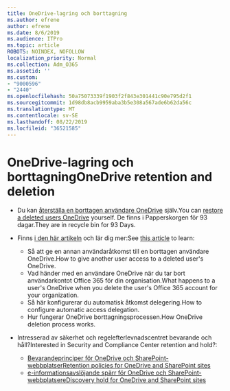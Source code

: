 ```yaml
---
title: OneDrive-lagring och borttagning
ms.author: efrene
author: efrene
ms.date: 8/6/2019
ms.audience: ITPro
ms.topic: article
ROBOTS: NOINDEX, NOFOLLOW
localization_priority: Normal
ms.collection: Adm_O365
ms.assetid: ''
ms.custom:
- "9000596"
- "2440"
ms.openlocfilehash: 50a75073339f1903f2f843e301441c90e795d2f1
ms.sourcegitcommit: 1d98db8acb9959aba3b5e308a567ade6b62da56c
ms.translationtype: MT
ms.contentlocale: sv-SE
ms.lasthandoff: 08/22/2019
ms.locfileid: "36521585"
---
```

# <a name="onedrive-retention-and-deletion"></a><span data-ttu-id="85f32-102">OneDrive-lagring och borttagning</span><span class="sxs-lookup"><span data-stu-id="85f32-102">OneDrive retention and deletion</span></span>

- <span data-ttu-id="85f32-103">Du kan [återställa en borttagen användare OneDrive](https://docs.microsoft.com/onedrive/restore-deleted-onedrive) själv.</span><span class="sxs-lookup"><span data-stu-id="85f32-103">You can [restore a deleted users OneDrive](https://docs.microsoft.com/onedrive/restore-deleted-onedrive) yourself.</span></span> <span data-ttu-id="85f32-104">De finns i Papperskorgen för 93 dagar.</span><span class="sxs-lookup"><span data-stu-id="85f32-104">They are in recycle bin for 93 Days.</span></span> 

- <span data-ttu-id="85f32-105">Finns [i den här artikeln](https://docs.microsoft.com/onedrive/restore-deleted-onedrive) och lär dig mer:</span><span class="sxs-lookup"><span data-stu-id="85f32-105">See [this article](https://docs.microsoft.com/onedrive/restore-deleted-onedrive) to learn:</span></span>
    - <span data-ttu-id="85f32-106">Så att ge en annan användaråtkomst till en borttagen användare OneDrive.</span><span class="sxs-lookup"><span data-stu-id="85f32-106">How to give another user access to a deleted user's OneDrive.</span></span>
    - <span data-ttu-id="85f32-107">Vad händer med en användare OneDrive när du tar bort användarkontot Office 365 för din organisation.</span><span class="sxs-lookup"><span data-stu-id="85f32-107">What happens to a user's OneDrive when you delete the user's Office 365 account for your organization.</span></span>
    - <span data-ttu-id="85f32-108">Så här konfigurerar du automatisk åtkomst delegering.</span><span class="sxs-lookup"><span data-stu-id="85f32-108">How to configure automatic access delegation.</span></span>
    - <span data-ttu-id="85f32-109">Hur fungerar OneDrive borttagningsprocessen.</span><span class="sxs-lookup"><span data-stu-id="85f32-109">How OneDrive deletion process works.</span></span>

- <span data-ttu-id="85f32-110">Intresserad av säkerhet och regelefterlevnadscentret bevarande och håll?</span><span class="sxs-lookup"><span data-stu-id="85f32-110">Interested in Security and Compliance Center retention and hold?:</span></span>
    - [<span data-ttu-id="85f32-111">Bevarandeprinciper för OneDrive och SharePoint-webbplatser</span><span class="sxs-lookup"><span data-stu-id="85f32-111">Retention policies for OneDrive and SharePoint sites</span></span>](https://docs.microsoft.com/office365/securitycompliance/retention-policies?redirectSourcePath=%252farticle%252f5e377752-700d-4870-9b6d-12bfc12d2423#content-in-onedrive-accounts-and-sharepoint-sites)
    - [<span data-ttu-id="85f32-112">e-informationsavslöjande spärr för OneDrive och SharePoint-webbplatser</span><span class="sxs-lookup"><span data-stu-id="85f32-112">eDiscovery hold for OneDrive and SharePoint sites</span></span>](https://docs.microsoft.com/office365/securitycompliance/ediscovery-cases#step-4-place-content-locations-on-hold)



